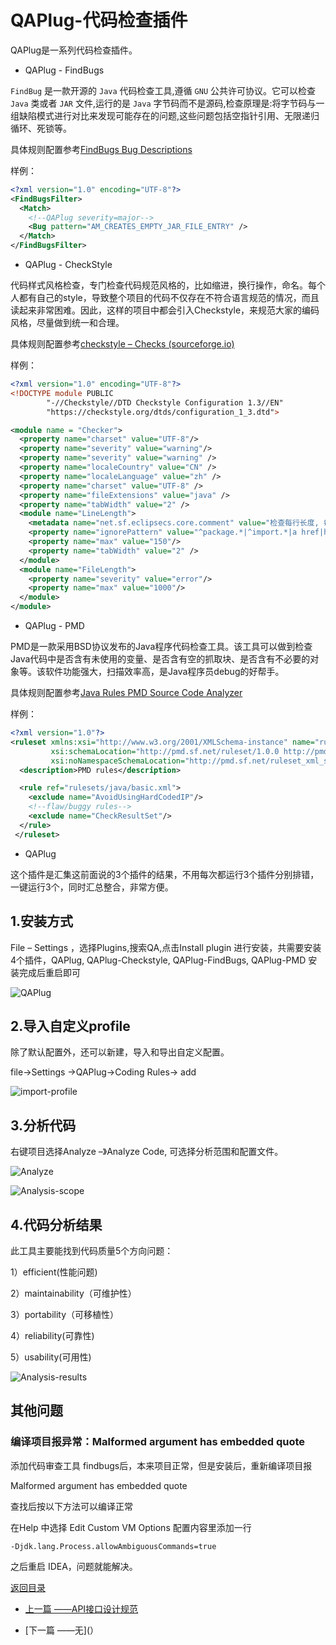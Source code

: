 # QAPlug-代码检查插件

QAPlug是一系列代码检查插件。

- QAPlug - FindBugs

`FindBug` 是一款开源的 `Java` 代码检查工具,遵循 `GNU` 公共许可协议。它可以检查 `Java` 类或者 `JAR` 文件,运行的是 `Java` 字节码而不是源码,检查原理是:将字节码与一组缺陷模式进行对比来发现可能存在的问题,这些问题包括空指针引用、无限递归循环、死锁等。

具体规则配置参考[FindBugs Bug Descriptions](http://findbugs.sourceforge.net/bugDescriptions.html)

样例：

```xml
<?xml version="1.0" encoding="UTF-8"?>
<FindBugsFilter>
  <Match>
    <!--QAPlug severity=major-->
    <Bug pattern="AM_CREATES_EMPTY_JAR_FILE_ENTRY" />
  </Match>
</FindBugsFilter>
```

- QAPlug - CheckStyle

代码样式风格检查，专门检查代码规范风格的，比如缩进，换行操作，命名。每个人都有自己的style，导致整个项目的代码不仅存在不符合语言规范的情况，而且读起来非常困难。因此，这样的项目中都会引入Checkstyle，来规范大家的编码风格，尽量做到统一和合理。

具体规则配置参考[checkstyle – Checks (sourceforge.io)](https://checkstyle.sourceforge.io/checks.html)

样例：

```xml
<?xml version="1.0" encoding="UTF-8"?>
<!DOCTYPE module PUBLIC
        "-//Checkstyle//DTD Checkstyle Configuration 1.3//EN"
        "https://checkstyle.org/dtds/configuration_1_3.dtd">

<module name = "Checker">
  <property name="charset" value="UTF-8"/>
  <property name="severity" value="warning"/>
  <property name="severity" value="warning" />
  <property name="localeCountry" value="CN" />
  <property name="localeLanguage" value="zh" />
  <property name="charset" value="UTF-8" />
  <property name="fileExtensions" value="java" />
  <property name="tabWidth" value="2" />
  <module name="LineLength">
    <metadata name="net.sf.eclipsecs.core.comment" value="检查每行长度, 每行长度不得超过150。"/>
    <property name="ignorePattern" value="^package.*|^import.*|a href|href|http://|https://|ftp://" />
    <property name="max" value="150"/>
    <property name="tabWidth" value="2" />
  </module>
  <module name="FileLength">
    <property name="severity" value="error"/>
    <property name="max" value="1000"/>
  </module>
</module>
```



- QAPlug - PMD

PMD是一款采用BSD协议发布的Java程序代码检查工具。该工具可以做到检查Java代码中是否含有未使用的变量、是否含有空的抓取块、是否含有不必要的对象等。该软件功能强大，扫描效率高，是Java程序员debug的好帮手。

具体规则配置参考[Java Rules PMD Source Code Analyzer](https://pmd.github.io/pmd-6.32.0/pmd_rules_java.html)

样例：

```xml
<?xml version="1.0"?>
<ruleset xmlns:xsi="http://www.w3.org/2001/XMLSchema-instance" name="rules" xmlns="http://pmd.sf.net/ruleset/1.0.0"
         xsi:schemaLocation="http://pmd.sf.net/ruleset/1.0.0 http://pmd.sf.net/ruleset_xml_schema.xsd"
         xsi:noNamespaceSchemaLocation="http://pmd.sf.net/ruleset_xml_schema.xsd">
  <description>PMD rules</description>

  <rule ref="rulesets/java/basic.xml">
    <exclude name="AvoidUsingHardCodedIP"/>
    <!--flaw/buggy rules-->
    <exclude name="CheckResultSet"/>
  </rule>
 </ruleset>
```



- QAPlug

这个插件是汇集这前面说的3个插件的结果，不用每次都运行3个插件分别排错，一键运行3个，同时汇总整合，非常方便。

## 1.安装方式

File – Settings ，选择Plugins,搜索QA,点击Install plugin 进行安装，共需要安装4个插件，QAPlug, QAPlug-Checkstyle, QAPlug-FindBugs, QAPlug-PMD 安装完成后重启即可

![QAPlug](images\QAPlug.png)

## 2.导入自定义profile

除了默认配置外，还可以新建，导入和导出自定义配置。

file->Settings ->QAPlug->Coding Rules-> add

 ![import-profile](images\QAPlug-importProfile.png)

## 3.分析代码

右键项目选择Analyze –》Analyze Code, 可选择分析范围和配置文件。

![Analyze](images\Analyze-Code.png)

 ![Analysis-scope](images\Specify-Analysis-Scope.png)

##	4.代码分析结果

此工具主要能找到代码质量5个方向问题：

1）efficient(性能问题)

2）maintainability（可维护性）

3）portability（可移植性）

4）reliability(可靠性)

5）usability(可用性)

![Analysis-results](images\Ananlysis-results.png)

## 其他问题

### 编译项目报异常：Malformed argument has embedded quote

添加代码审查工具 findbugs后，本来项目正常，但是安装后，重新编译项目报

Malformed argument has embedded quote

查找后按以下方法可以编译正常

在Help 中选择 Edit Custom VM Options
配置内容里添加一行

```
-Djdk.lang.Process.allowAmbiguousCommands=true
```

之后重启 IDEA，问题就能解决。

[返回目录](https://zph-programmer.github.io)

* [上一篇 ——API接口设计规范](14-API接口设计规范.md)

* [下一篇 ——无](）